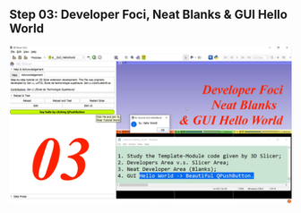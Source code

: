 ## <a href="./" style="text-decoration:none">Step 03: Developer Foci, Neat Blanks & GUI Hello World</a>

<img src="sl_03__Summary.png" alt="isolated" width="1080"/>
